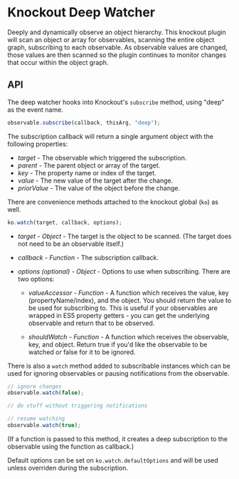 # Knockout Deep Watcher
Deeply and dynamically observe an object hierarchy. This knockout plugin will scan an object or array for observables, scanning the entire object graph, subscribing to each observable. As observable values are changed, those values are then scanned so the plugin continues to monitor changes that occur within the object graph.

## API

The deep watcher hooks into Knockout's `subscribe` method, using "deep" as the event name. 

```js
observable.subscribe(callback, thisArg, "deep");
```

The subscription callback will return a single argument object with the following properties:

- *target* - The observable which triggered the subscription.
- *parent* - The parent object or array of the target.
- *key* - The property name or index of the target.
- *value* - The new value of the target after the change.
- *priorValue* - The value of the object before the change.

There are convenience methods attached to the knockout global (`ko`) as well.

```js
ko.watch(target, callback, options);
```

- *target - Object* - The target is the object to be scanned. (The target does not need to be an observable itself.)

- *callback - Function* - The subscription callback.

- *options (optional) - Object* - Options to use when subscribing. There are two options:
  - *valueAccessor - Function* - A function which receives the value, key (propertyName/index), and the object. You should return the value to be used for subscribing to. This is useful if your observables are wrapped in ES5 property getters - you can get the underlying observable and return that to be observed.

  - *shouldWatch - Function* - A function which receives the observable, key, and object. Return true if you'd like the observable to be watched or false for it to be ignored.

There is also a `watch` method added to subscribable instances which can be used for ignoring observables or pausing notifications from the observable.

```js
// ignore changes
observable.watch(false);

// do stuff without triggering notifications

// resume watching
observable.watch(true);
```

(If a function is passed to this method, it creates a deep subscription to the observable using the function as callback.)

Default options can be set on `ko.watch.defaultOptions` and will be used unless overriden during the subscription.
